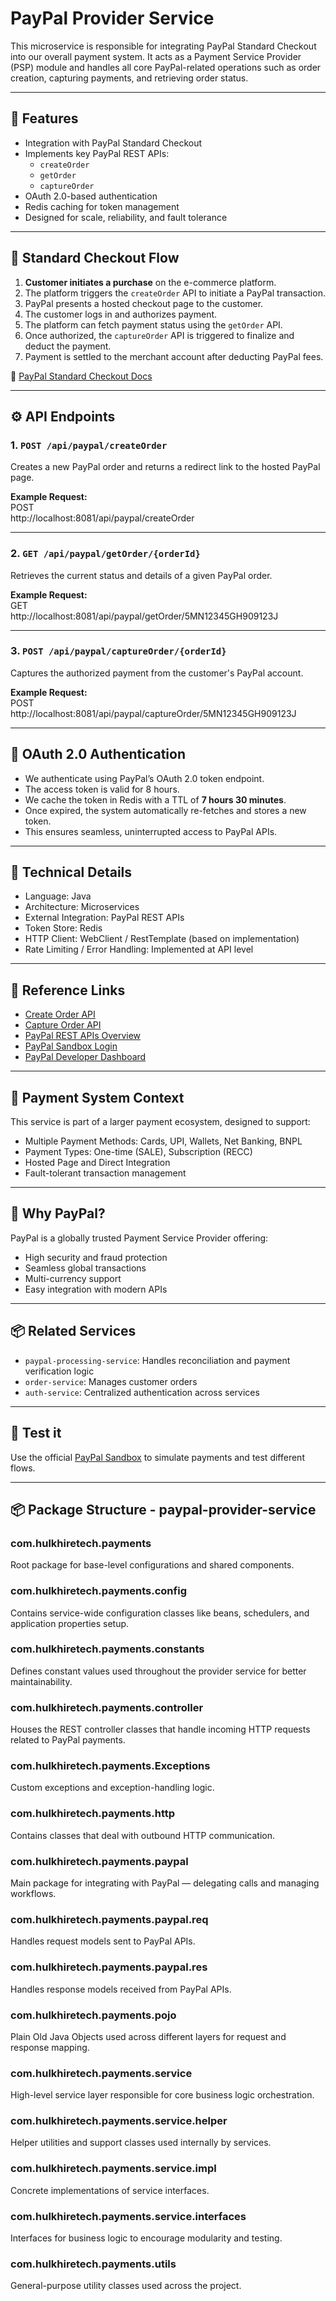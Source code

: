 # PayPal Provider Service

This microservice is responsible for integrating PayPal Standard Checkout into our overall payment system. It acts as a Payment Service Provider (PSP) module and handles all core PayPal-related operations such as order creation, capturing payments, and retrieving order status.

---

## 📌 Features

- Integration with PayPal Standard Checkout
- Implements key PayPal REST APIs:
  - `createOrder`
  - `getOrder`
  - `captureOrder`
- OAuth 2.0-based authentication
- Redis caching for token management
- Designed for scale, reliability, and fault tolerance

---

## 🔁 Standard Checkout Flow

1. **Customer initiates a purchase** on the e-commerce platform.
2. The platform triggers the `createOrder` API to initiate a PayPal transaction.
3. PayPal presents a hosted checkout page to the customer.
4. The customer logs in and authorizes payment.
5. The platform can fetch payment status using the `getOrder` API.
6. Once authorized, the `captureOrder` API is triggered to finalize and deduct the payment.
7. Payment is settled to the merchant account after deducting PayPal fees.

🔗 [PayPal Standard Checkout Docs](https://developer.paypal.com/studio/checkout/standard/getstarted)

---

## ⚙️ API Endpoints

### 1. `POST /api/paypal/createOrder`
Creates a new PayPal order and returns a redirect link to the hosted PayPal page.

**Example Request:**  
POST  
http://localhost:8081/api/paypal/createOrder

---

### 2. `GET /api/paypal/getOrder/{orderId}`
Retrieves the current status and details of a given PayPal order.

**Example Request:**  
GET  
http://localhost:8081/api/paypal/getOrder/5MN12345GH909123J

---

### 3. `POST /api/paypal/captureOrder/{orderId}`
Captures the authorized payment from the customer's PayPal account.

**Example Request:**  
POST  
http://localhost:8081/api/paypal/captureOrder/5MN12345GH909123J

---


## 🔐 OAuth 2.0 Authentication

- We authenticate using PayPal’s OAuth 2.0 token endpoint.
- The access token is valid for 8 hours.
- We cache the token in Redis with a TTL of **7 hours 30 minutes**.
- Once expired, the system automatically re-fetches and stores a new token.
- This ensures seamless, uninterrupted access to PayPal APIs.

---

## 🧠 Technical Details

- Language: Java
- Architecture: Microservices
- External Integration: PayPal REST APIs
- Token Store: Redis
- HTTP Client: WebClient / RestTemplate (based on implementation)
- Rate Limiting / Error Handling: Implemented at API level

---

## 🧾 Reference Links

- [Create Order API](https://developer.paypal.com/docs/api/orders/v2/#orders_create)
- [Capture Order API](https://developer.paypal.com/docs/api/orders/v2/#orders_capture)
- [PayPal REST APIs Overview](https://developer.paypal.com/api/rest/)
- [PayPal Sandbox Login](https://sandbox.paypal.com)
- [PayPal Developer Dashboard](https://developer.paypal.com/dashboard/)

---

## 🧮 Payment System Context

This service is part of a larger payment ecosystem, designed to support:

- Multiple Payment Methods: Cards, UPI, Wallets, Net Banking, BNPL
- Payment Types: One-time (SALE), Subscription (RECC)
- Hosted Page and Direct Integration
- Fault-tolerant transaction management

---

## 📌 Why PayPal?

PayPal is a globally trusted Payment Service Provider offering:

- High security and fraud protection
- Seamless global transactions
- Multi-currency support
- Easy integration with modern APIs

---

## 📦 Related Services

- `paypal-processing-service`: Handles reconciliation and payment verification logic
- `order-service`: Manages customer orders
- `auth-service`: Centralized authentication across services

---

## 🧪 Test it

Use the official [PayPal Sandbox](https://sandbox.paypal.com) to simulate payments and test different flows.

---

## 📦 Package Structure - paypal-provider-service

### com.hulkhiretech.payments
Root package for base-level configurations and shared components.

### com.hulkhiretech.payments.config
Contains service-wide configuration classes like beans, schedulers, and application properties setup.

### com.hulkhiretech.payments.constants
Defines constant values used throughout the provider service for better maintainability.

### com.hulkhiretech.payments.controller
Houses the REST controller classes that handle incoming HTTP requests related to PayPal payments.

### com.hulkhiretech.payments.Exceptions
Custom exceptions and exception-handling logic.

### com.hulkhiretech.payments.http
Contains classes that deal with outbound HTTP communication.

### com.hulkhiretech.payments.paypal
Main package for integrating with PayPal — delegating calls and managing workflows.

### com.hulkhiretech.payments.paypal.req
Handles request models sent to PayPal APIs.

### com.hulkhiretech.payments.paypal.res
Handles response models received from PayPal APIs.

### com.hulkhiretech.payments.pojo
Plain Old Java Objects used across different layers for request and response mapping.

### com.hulkhiretech.payments.service
High-level service layer responsible for core business logic orchestration.

### com.hulkhiretech.payments.service.helper
Helper utilities and support classes used internally by services.

### com.hulkhiretech.payments.service.impl
Concrete implementations of service interfaces.

### com.hulkhiretech.payments.service.interfaces
Interfaces for business logic to encourage modularity and testing.

### com.hulkhiretech.payments.utils
General-purpose utility classes used across the project.




